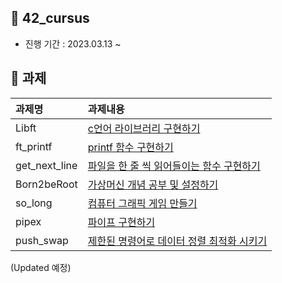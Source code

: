 
## 🌵 42_cursus
- 진행 기간 : 2023.03.13 ~

## 🌵 과제
|과제명|과제내용|
|:---|:---|
|Libft|[c언어 라이브러리 구현하기](42cursus/Libft/README.md)|
|ft_printf|[printf 함수 구현하기](#11-overview)|
|get_next_line|[파일을 한 줄 씩 읽어들이는 함수 구현하기](#11-overview)|
|Born2beRoot|[가상머신 개념 공부 및 설정하기](42cursus/born2beroot/born2beroot.md)|
|so_long|[컴퓨터 그래픽 게임 만들기](#11-overview)|
|pipex|[파이프 구현하기](#11-overview)|
|push_swap|[제한된 명령어로 데이터 정렬 최적화 시키기](#11-overview)|
 
(Updated 예정)
